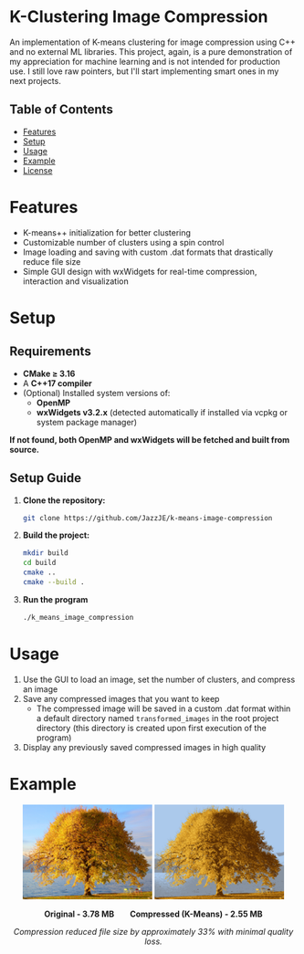 # K-Clustering Image Compression

An implementation of K-means clustering for image compression using C++ and no external ML libraries. This project, again, is a pure demonstration of my appreciation for machine learning and is not intended for production use. I still love raw pointers, but I'll start implementing smart ones in my next projects.

## Table of Contents

- [Features](#features)
- [Setup](#setup)
- [Usage](#usage)
- [Example](#example)
- [License](#license)

# Features

- K-means++ initialization for better clustering
- Customizable number of clusters using a spin control
- Image loading and saving with custom .dat formats that drastically reduce file size
- Simple GUI design with wxWidgets for real-time compression, interaction and visualization

# Setup

## Requirements

- **CMake ≥ 3.16**
- A **C++17 compiler**  
- (Optional) Installed system versions of:
  - **OpenMP**  
  - **wxWidgets v3.2.x** (detected automatically if installed via vcpkg or system package manager)

__If not found, both OpenMP and wxWidgets will be fetched and built from source.__

## Setup Guide

1. **Clone the repository:**
   ```bash
   git clone https://github.com/JazzJE/k-means-image-compression
	```

2. **Build the project:**
   ```bash
   mkdir build
   cd build
   cmake ..
   cmake --build .
   ```

3. **Run the program**
   ```bash
   ./k_means_image_compression
   ```

# Usage

1. Use the GUI to load an image, set the number of clusters, and compress an image
2. Save any compressed images that you want to keep
	- The compressed image will be saved in a custom .dat format within a default directory named `transformed_images` in the root project directory (this directory is created upon first execution of the program)
3. Display any previously saved compressed images in high quality 

# Example

<p align="center">
  <img src="https://raw.githubusercontent.com/JazzJE/k-means-image-compression/main/example%20assets/original%20image.jpg"
       width="45%" alt="Original Image (3.78 MB)">
  <img src="https://raw.githubusercontent.com/JazzJE/k-means-image-compression/main/example%20assets/transformed%20image.png"
       width="45%" alt="Compressed Image (2.55 MB)">
</p>

<p align="center">
  <strong>Original - 3.78 MB</strong> &nbsp;&nbsp;&nbsp;&nbsp;&nbsp;
  <strong>Compressed (K-Means) - 2.55 MB</strong>
</p>

<p align="center">
  <em>Compression reduced file size by approximately 33% with minimal quality loss.</em>
</p>
